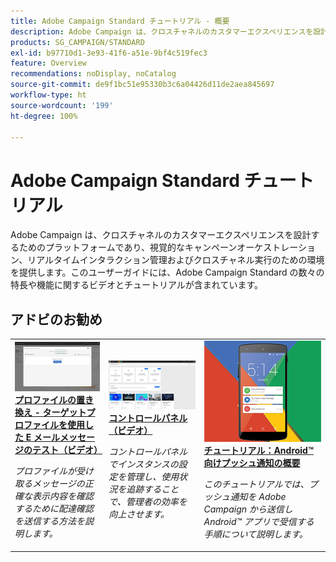 ```yaml
---
title: Adobe Campaign Standard チュートリアル - 概要
description: Adobe Campaign は、クロスチャネルのカスタマーエクスペリエンスを設計するためのプラットフォームであり、視覚的なキャンペーンオーケストレーション、リアルタイムインタラクション管理およびクロスチャネル実行のための環境を提供します。このユーザーガイドには、Adobe Campaign Standard の数々の特長や機能に関するビデオとチュートリアルが含まれています。
products: SG_CAMPAIGN/STANDARD
exl-id: b97710d1-3e93-41f6-a51e-9bf4c519fec3
feature: Overview
recommendations: noDisplay, noCatalog
source-git-commit: de9f1bc51e95330b3c6a04426d11de2aea845697
workflow-type: ht
source-wordcount: '199'
ht-degree: 100%

---
```


# Adobe Campaign Standard チュートリアル

Adobe Campaign は、クロスチャネルのカスタマーエクスペリエンスを設計するためのプラットフォームであり、視覚的なキャンペーンオーケストレーション、リアルタイムインタラクション管理およびクロスチャネル実行のための環境を提供します。このユーザーガイドには、Adobe Campaign Standard の数々の特長や機能に関するビデオとチュートリアルが含まれています。

<div id="recs-overview-body-1"></div>
<div id="recs-overview-body-2"></div>
<div id="recs-overview-body-3"></div>
<div id="recs-overview-body-4"></div>
<div id="recs-overview-body-5"></div>
<div id="recs-overview-body-6"></div>

<div id="staff-picks-section">

## アドビのお勧め

<table>
<tr>
  <td>
    <a href="./communication-channels/email/profile-substitution.md"> 
      <img alt="プロファイルの置き換え - ターゲットプロファイルを使用したメールメッセージのテスト（ビデオ）" src="./assets/substitution_tab.png"/>
    </a>
    <div>
      <a href="./communication-channels/email/profile-substitution.md">
    <strong>プロファイルの置き換え - ターゲットプロファイルを使用した E メールメッセージのテスト（ビデオ）</strong>
    </a>
    </div>
    <p>
    <em>プロファイルが受け取るメッセージの正確な表示内容を確認するために配達確認を送信する方法を説明します。</em>
    <p>
  </td>
   <td>
    <a href="https://experienceleague.adobe.com/docs/control-panel-learn/tutorials/control-panel-overview.html?lang=ja">
      <img alt="コントロールパネル（ビデオ）" src="./assets/control-panel.png" />
    </a>
    <div>
    <a href="https://experienceleague.adobe.com/docs/control-panel-learn/tutorials/control-panel-overview.html?lang=ja">
    <strong>コントロールパネル（ビデオ）</strong>
    </a>
    </div>
    <p>
    <em> コントロールパネルでインスタンスの設定を管理し、使用状況を追跡することで、管理者の効率を向上させます。</em>
    <p>
  </td>
  <td>
    <a href="https://experienceleague.adobe.com/docs/campaign-standard-learn/getting-started-with-push-notifications-android/introduction.html?lang=ja">
      <img alt="チュートリアル：Android 向けプッシュ通知の概要" src="./assets/push-for-android.png" />
    </a>
    <div>
      <a href="https://experienceleague.adobe.com/docs/campaign-standard-learn/getting-started-with-push-notifications-android/introduction.html?lang=ja">
    <strong>チュートリアル：Android™ 向けプッシュ通知の概要</strong>
    </a>
    </div>
    <p>
    <em>このチュートリアルでは、プッシュ通知を Adobe Campaign から送信し Android™ アプリで受信する手順について説明します。</em>
    <p>
  </td>
</tr>
</table>

</div>
